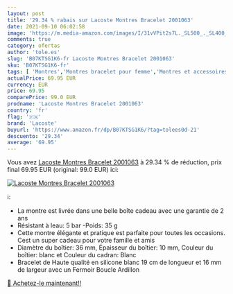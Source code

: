 ```yaml
---
layout: post
title: '29.34 % rabais sur Lacoste Montres Bracelet 2001063'
date: 2021-09-10 06:02:58
image: 'https://m.media-amazon.com/images/I/31vVPit2s7L._SL500_._SL400_.jpg'
comments: true
category: ofertas
author: 'tole.es'
slug: 'B07KTSG1K6-fr Lacoste Montres Bracelet 2001063'
sku: 'B07KTSG1K6-fr'
tags: [ 'Montres','Montres bracelet pour femme','Montres et accessoires','Montres femme','lacoste', ]
actualPrice: 69.95 EUR
currency: EUR
price: 69.95
comparePrice: 99.0 EUR
prodname: 'Lacoste Montres Bracelet 2001063'
country: 'fr'
flag: '🇫🇷'
brand: 'Lacoste'
buyurl: 'https://www.amazon.fr/dp/B07KTSG1K6/?tag=tolees0d-21'
descuento: '29.34'
average: '69.95'
---
```


Vous avez [Lacoste Montres Bracelet 2001063](https://www.amazon.fr/dp/B07KTSG1K6/?tag=tolees0d-21)  à  29.34 % de réduction, prix final  69.95 EUR (original: 99.0 EUR) ici:

[![Lacoste Montres Bracelet 2001063](https://m.media-amazon.com/images/I/31vVPit2s7L._SL500_._SL400_.jpg)](https://www.amazon.fr/dp/B07KTSG1K6/?tag=tolees0d-21)

ℹ️:

- La montre est livrée dans une belle boîte cadeau avec une garantie de 2 ans
- Résistant à leau: 5 bar -Poids: 35 g
- Cette montre élégante et pratique est parfaite pour toutes les occasions. Cest un super cadeau pour votre famille et amis
- Diamètre du boîtier: 36 mm, Épaisseur du boîtier: 10 mm, Couleur du boîtier: blanc et Couleur du cadran: Blanc
- Bracelet de Haute qualité en silicone blanc 19 cm de longueur et 16 mm de largeur avec un Fermoir Boucle Ardillon

[🛒 Achetez-le maintenant!!](https://www.amazon.fr/dp/B07KTSG1K6/?tag=tolees0d-21)
